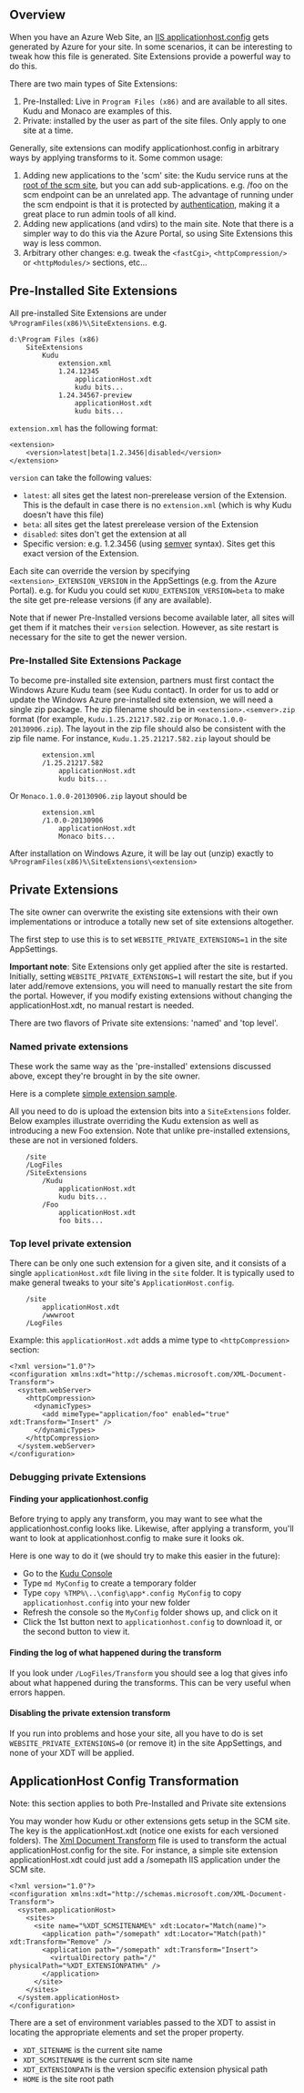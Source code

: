 Overview
--------

When you have an Azure Web Site, an [IIS applicationhost.config](http://www.iis.net/learn/get-started/planning-your-iis-architecture/introduction-to-applicationhostconfig) gets generated by Azure for your site. In some scenarios, it can be interesting to tweak how this file is generated. Site Extensions provide a powerful way to do this.

There are two main types of Site Extensions:

1. Pre-Installed: Live in `Program Files (x86)` and are available to all sites. Kudu and Monaco are examples of this.
2. Private: installed by the user as part of the site files. Only apply to one site at a time.

Generally, site extensions can modify applicationhost.config in arbitrary ways by applying transforms to it. Some common usage:

1. Adding new applications to the 'scm' site: the Kudu service runs at the [root of the scm site](https://github.com/projectkudu/kudu/wiki/Accessing-the-kudu-service), but you can add sub-applications. e.g. /foo on the scm endpoint can be an unrelated app. The advantage of running under the scm endpoint is that it is protected by [authentication](https://github.com/projectkudu/kudu/wiki/Deployment-credentials), making it a great place to run admin tools of all kind.
2. Adding new applications (and vdirs) to the main site. Note that there is a simpler way to do this via the Azure Portal, so using Site Extensions this way is less common.
3. Arbitrary other changes: e.g. tweak the `<fastCgi>`, `<httpCompression/>` or `<httpModules/>` sections, etc...


Pre-Installed Site Extensions
------------------

All pre-installed Site Extensions are under `%ProgramFiles(x86)%\SiteExtensions`. e.g.

    d:\Program Files (x86)
        SiteExtensions
            Kudu
                extension.xml
                1.24.12345
                    applicationHost.xdt
                    kudu bits...
                1.24.34567-preview
                    applicationHost.xdt
                    kudu bits...

`extension.xml` has the following format:

    <extension>
        <version>latest|beta|1.2.3456|disabled</version>
    </extension>

`version` can take the following values:

- `latest`: all sites get the latest non-prerelease version of the Extension. This is the default in case there is no `extension.xml` (which is why Kudu doesn't have this file)
- `beta`: all sites get the latest prerelease version of the Extension
- `disabled`: sites don't get the extension at all
- Specific version: e.g. 1.2.3456 (using [semver](http://semver.org/) syntax). Sites get this exact version of the Extension.

Each site can override the version by specifying `<extension>_EXTENSION_VERSION` in the AppSettings (e.g. from the Azure Portal). e.g. for Kudu you could set `KUDU_EXTENSION_VERSION=beta` to make the site get pre-release versions (if any are available).

Note that if newer Pre-Installed versions become available later, all sites will get them if it matches their `version` selection. However, as site restart is necessary for the site to get the newer version.

### Pre-Installed Site Extensions Package
To become pre-installed site extension, partners must first contact the Windows Azure Kudu team (see Kudu contact).  In order for us to add or update the Windows Azure pre-installed site extension, we will need a single zip package.  The zip filename should be in `<extension>.<semver>.zip` format (for example, `Kudu.1.25.21217.582.zip` or `Monaco.1.0.0-20130906.zip`).   The layout in the zip file should also be consistent with the zip file name.   For instance, `Kudu.1.25.21217.582.zip` layout should be

            extension.xml
            /1.25.21217.582
                applicationHost.xdt
                kudu bits... 

Or `Monaco.1.0.0-20130906.zip` layout should be

            extension.xml
            /1.0.0-20130906
                applicationHost.xdt
                Monaco bits... 

After installation on Windows Azure, it will be lay out (unzip) exactly to `%ProgramFiles(x86)%\SiteExtensions\<extension>`

Private Extensions
------------------
The site owner can overwrite the existing site extensions with their own implementations or introduce a totally new set of site extensions altogether.

The first step to use this is to set `WEBSITE_PRIVATE_EXTENSIONS=1` in the site AppSettings.

**Important note**: Site Extensions only get applied after the site is restarted. Initially, setting `WEBSITE_PRIVATE_EXTENSIONS=1` will restart the site, but if you later add/remove extensions, you will need to manually restart the site from the portal. However, if you modify existing extensions without changing the applicationHost.xdt, no manual restart is needed.

There are two flavors of Private site extensions: 'named' and 'top level'.

### Named private extensions

These work the same way as the 'pre-installed' extensions discussed above, except they're brought in by the site owner.

Here is a complete [simple extension sample](https://github.com/projectkudu/SimpleWebSiteExtension).

All you need to do is upload the extension bits into a `SiteExtensions` folder. Below examples illustrate overriding the Kudu extension as well as introducing a new Foo extension. Note that unlike pre-installed extensions, these are not in versioned folders.

        /site
        /LogFiles
        /SiteExtensions
            /Kudu
                applicationHost.xdt
                kudu bits...
            /Foo
                applicationHost.xdt
                foo bits...

### Top level private extension

There can be only one such extension for a given site, and it consists of a single `applicationHost.xdt` file living in the `site` folder. It is typically used to make general tweaks to your site's `ApplicationHost.config`.

        /site
            applicationHost.xdt
            /wwwroot
        /LogFiles

Example: this `applicationHost.xdt` adds a mime type to `<httpCompression>` section:

    <?xml version="1.0"?>
    <configuration xmlns:xdt="http://schemas.microsoft.com/XML-Document-Transform">
      <system.webServer>
        <httpCompression>
          <dynamicTypes>
            <add mimeType="application/foo" enabled="true" xdt:Transform="Insert" />
          </dynamicTypes>
        </httpCompression>
      </system.webServer>
    </configuration>
    

### Debugging private Extensions

#### Finding your applicationhost.config

Before trying to apply any transform, you may want to see what the applicationhost.config looks like. Likewise, after applying a transform, you'll want to look at applicationhost.config to make sure it looks ok.

Here is one way to do it (we should try to make this easier in the future):

- Go to the [Kudu Console](https://github.com/projectkudu/kudu/wiki/Kudu-console)
- Type `md MyConfig` to create a temporary folder
- Type `copy %TMP%\..\config\app*.config MyConfig` to copy `applicationhost.config` into your new folder
- Refresh the console so the `MyConfig` folder shows up, and click on it
- Click the 1st button next to `applicationhost.config` to download it, or the second button to view it.

#### Finding the log of what happened during the transform

If you look under `/LogFiles/Transform` you should see a log that gives info about what happened during the transforms. This can be very useful when errors happen.

#### Disabling the private extension transform

If you run into problems and hose your site, all you have to do is set `WEBSITE_PRIVATE_EXTENSIONS=0` (or remove it) in the site AppSettings, and none of your XDT will be applied.

ApplicationHost Config Transformation 
-------------------------------------

Note: this section applies to both Pre-Installed and Private site extensions

You may wonder how Kudu or other extensions gets setup in the SCM site. The key is the applicationHost.xdt (notice one exists for each versioned folders). The [Xml Document Transform](http://msdn.microsoft.com/en-us/library/dd465326.aspx) file is used to transform the actual applicationHost.config for the site. For instance, a simple site extension applicationHost.xdt could just add a /somepath IIS application under the SCM site.

    <?xml version="1.0"?>
    <configuration xmlns:xdt="http://schemas.microsoft.com/XML-Document-Transform">
      <system.applicationHost>
        <sites>
          <site name="%XDT_SCMSITENAME%" xdt:Locator="Match(name)">
            <application path="/somepath" xdt:Locator="Match(path)" xdt:Transform="Remove" />
            <application path="/somepath" xdt:Transform="Insert">
              <virtualDirectory path="/" physicalPath="%XDT_EXTENSIONPATH%" />
            </application>
          </site>
        </sites>
      </system.applicationHost>
    </configuration>

There are a set of environment variables passed to the XDT to assist in locating the appropriate elements and set the proper property.

* `XDT_SITENAME` is the current site name
* `XDT_SCMSITENAME` is the current scm site name
* `XDT_EXTENSIONPATH` is the version specific extension physical path
* `HOME` is the site root path

